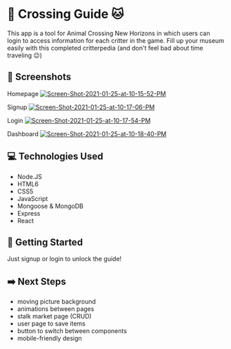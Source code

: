 # :rabbit: Crossing Guide :cat:

This app is a tool for Animal Crossing New Horizons in which users can login to access information for each critter in the game.  Fill up your museum easily with this completed critterpedia (and don't feel bad about time traveling :wink:)

## :camera_flash: Screenshots

Homepage
<a href="https://ibb.co/GMxGTrG"><img src="https://i.ibb.co/qgyh52h/Screen-Shot-2021-01-25-at-10-15-52-PM.png" alt="Screen-Shot-2021-01-25-at-10-15-52-PM" border="0"></a>

Signup
<a href="https://ibb.co/KznGVJ5"><img src="https://i.ibb.co/G3mJCqd/Screen-Shot-2021-01-25-at-10-17-06-PM.png" alt="Screen-Shot-2021-01-25-at-10-17-06-PM" border="0"></a>

Login
<a href="https://ibb.co/4VcrCth"><img src="https://i.ibb.co/qrzQhjT/Screen-Shot-2021-01-25-at-10-17-54-PM.png" alt="Screen-Shot-2021-01-25-at-10-17-54-PM" border="0"></a>

Dashboard
<a href="https://ibb.co/2FLrw2s"><img src="https://i.ibb.co/CwXyqdM/Screen-Shot-2021-01-25-at-10-18-40-PM.png" alt="Screen-Shot-2021-01-25-at-10-18-40-PM" border="0"></a>


## :computer: Technologies Used

<ul>
<li>Node.JS</li>
<li>HTML6</li>
<li>CSS5</li>
<li>JavaScript</li>
<li>Mongoose & MongoDB</li>
<li>Express</li>
<li>React</li>
</ul>

## :rocket: Getting Started

Just signup or login to unlock the guide!

## :arrow_right: Next Steps

<ul>
<li>moving picture background</li>
<li>animations between pages</li>
<li>stalk market page (CRUD)</li>
<li>user page to save items</li>
<li>button to switch between components</li>
<li>mobile-friendly design</li>
</ul>
